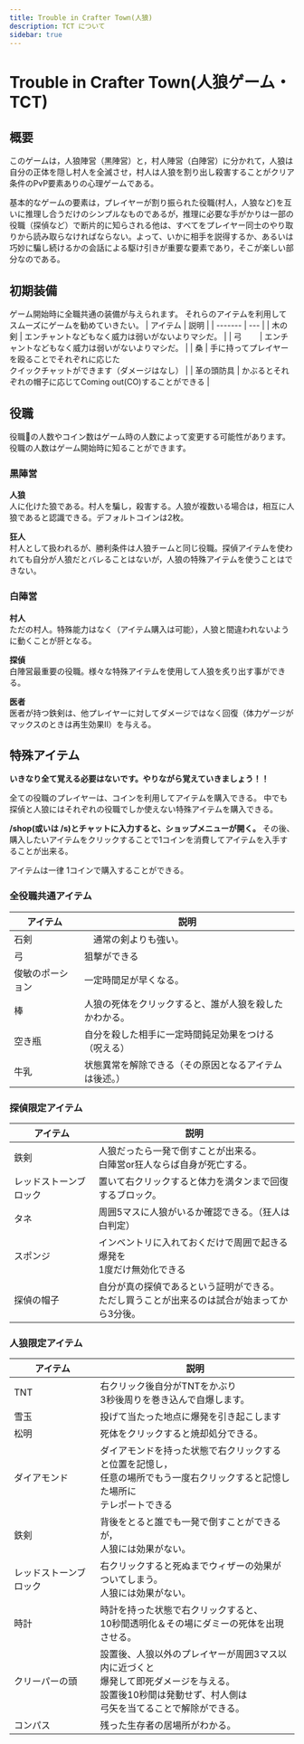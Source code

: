 ```yaml
---
title: Trouble in Crafter Town(人狼)
description: TCT について
sidebar: true
---
```

# Trouble in Crafter Town(人狼ゲーム・TCT)

## 概要

このゲームは，人狼陣営（黒陣営）と，村人陣営（白陣営）に分かれて，人狼は自分の正体を隠し村人を全滅させ，村人は人狼を割り出し殺害することがクリア条件のPvP要素ありの心理ゲームである。

基本的なゲームの要素は，プレイヤーが割り振られた役職(村人，人狼など)を互いに推理し合うだけのシンプルなものであるが，推理に必要な手がかりは一部の役職（探偵など）で断片的に知らされる他は、すべてをプレイヤー同士のやり取りから読み取らなければならない。よって、いかに相手を説得するか、あるいは巧妙に騙し続けるかの会話による駆け引きが重要な要素であり，そこが楽しい部分なのである。

## 初期装備
ゲーム開始時に全職共通の装備が与えられます。
それらのアイテムを利用してスムーズにゲームを勧めていきたい。
| アイテム | 説明 |
| ------- | --- |
| <item-sprite name="wooden-sword"/> 木の剣 | エンチャントなどもなく威力は弱いがないよりマシだ。 |
| <item-sprite name="bow"/>          弓　　 | エンチャントなどもなく威力は弱いがないよりマシだ。 |
| <item-sprite name="wooden-hoe"/><item-sprite name="stone-hoe"/><item-sprite name="iron-hoe"/><item-sprite name="diamond-hoe"/> 桑 | 手に持ってプレイヤーを殴ることでそれぞれに応じた<br>クイックチャットができます（ダメージはなし） |
| <item-sprite name="leather-helmet"/> 革の頭防具 | かぶるとそれぞれの帽子に応じてComing out(CO)することができる |

## 役職
役職の人数やコイン数はゲーム時の人数によって変更する可能性があります。
役職の人数はゲーム開始時に知ることができます。

### 黒陣営
**人狼**  
人に化けた狼である。村人を騙し，殺害する。人狼が複数いる場合は，相互に人狼であると認識できる。デフォルトコインは2枚。

**狂人**  
村人として扱われるが、勝利条件は人狼チームと同じ役職。探偵アイテムを使われても自分が人狼だとバレることはないが，人狼の特殊アイテムを使うことはできない。

### 白陣営

**村人**  
ただの村人。特殊能力はなく（アイテム購入は可能），人狼と間違われないように動くことが肝となる。

**探偵**  
白陣営最重要の役職。様々な特殊アイテムを使用して人狼を炙り出す事ができる。

**医者**  
医者が持つ鉄剣は、他プレイヤーに対してダメージではなく回復（体力ゲージがマックスのときは再生効果II）を与える。

## 特殊アイテム

**いきなり全て覚える必要はないです。やりながら覚えていきましょう！！**

全ての役職のプレイヤーは、コインを利用してアイテムを購入できる。
中でも探偵と人狼にはそれぞれの役職でしか使えない特殊アイテムを購入できる。

**/shop(或いは /s)とチャットに入力すると、ショップメニューが開く。**
その後、購入したいアイテムをクリックすることで1コインを消費してアイテムを入手することが出来る。

アイテムは一律 1コインで購入することができる。

### 全役職共通アイテム
| アイテム | 説明          |
| ---- | ----------- |
| <item-sprite name="stone-sword"/> 石剣   | 　通常の剣よりも強い。 |
| <item-sprite name="bow"/> 弓 | 狙撃ができる |
| <item-sprite name="potion-of-swiftness"/> 俊敏のポーション | 一定時間足が早くなる。 |
| <item-sprite name="stick"/> 棒 | 人狼の死体をクリックすると、誰が人狼を殺したかわかる。 |
| <item-sprite name="glass-bottle"/> 空き瓶 | 自分を殺した相手に一定時間鈍足効果をつける（呪える） |
| <item-sprite name="milk"/>牛乳 | 状態異常を解除できる（その原因となるアイテムは後述。） |

### 探偵限定アイテム
| アイテム | 説明          |
| ---- | ----------- |
| <item-sprite name="iron-sword"/> 鉄剣 | 人狼だったら一発で倒すことが出来る。<br>白陣営or狂人ならば自身が死亡する。 |
| レッドストーンブロック | 置いて右クリックすると体力を満タンまで回復するブロック。 |
| <item-sprite name="seeds"/> タネ | 周囲5マスに人狼がいるか確認できる。（狂人は白判定） |
| スポンジ |インベントリに入れておくだけで周囲で起きる爆発を<br>1度だけ無効化できる  |
| 探偵の帽子 | 自分が真の探偵であるという証明ができる。<br>ただし買うことが出来るのは試合が始まってから3分後。 |

### 人狼限定アイテム
| アイテム | 説明          |
| ---- | ----------- |
| TNT | 右クリック後自分がTNTをかぶり<br>3秒後周りを巻き込んで自爆します。 |
| <item-sprite name="snowball"/> 雪玉 | 投げて当たった地点に爆発を引き起こします |
| 松明 | 死体をクリックすると焼却処分できる。 |
| <item-sprite name="diamond"/> ダイアモンド | ダイアモンドを持った状態で右クリックすると位置を記憶し，<br>任意の場所でもう一度右クリックすると記憶した場所に<br>テレポートできる |
| <item-sprite name="iron-sword"/> 鉄剣 | 背後をとると誰でも一発で倒すことができるが，<br>人狼には効果がない。 |
| レッドストーンブロック | 右クリックすると死ぬまでウィザーの効果がついてしまう。<br>人狼には効果がない。 |
| <item-sprite name="clock"/> 時計 | 時計を持った状態で右クリックすると、<br>10秒間透明化＆その場にダミーの死体を出現させる。 |
| クリーパーの頭 | 設置後、人狼以外のプレイヤーが周囲3マス以内に近づくと<br>爆発して即死ダメージを与える。<br>設置後10秒間は発動せず、村人側は<br>弓矢を当てることで解除ができる。 |
| <item-sprite name="compass"/>コンパス | 残った生存者の居場所がわかる。 |
